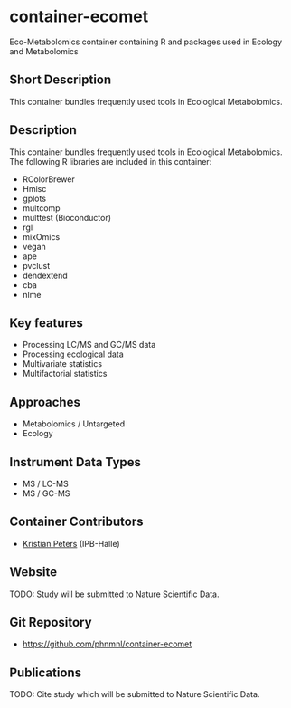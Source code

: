 # container-ecomet
Eco-Metabolomics container containing R and packages used in Ecology and Metabolomics

## Short Description

This container bundles frequently used tools in Ecological Metabolomics.

## Description

This container bundles frequently used tools in Ecological Metabolomics. The following R libraries are included in this container:
- RColorBrewer
- Hmisc
- gplots
- multcomp
- multtest (Bioconductor)
- rgl
- mixOmics
- vegan
- ape
- pvclust
- dendextend
- cba
- nlme

## Key features

- Processing LC/MS and GC/MS data
- Processing ecological data
- Multivariate statistics
- Multifactorial statistics

## Approaches

- Metabolomics / Untargeted
- Ecology

## Instrument Data Types

- MS / LC-MS
- MS / GC-MS

## Container Contributors

- [Kristian Peters](https://github.com/korseby) (IPB-Halle)

## Website

TODO: Study will be submitted to Nature Scientific Data.

## Git Repository

- https://github.com/phnmnl/container-ecomet

## Publications

TODO: Cite study which will be submitted to Nature Scientific Data.


